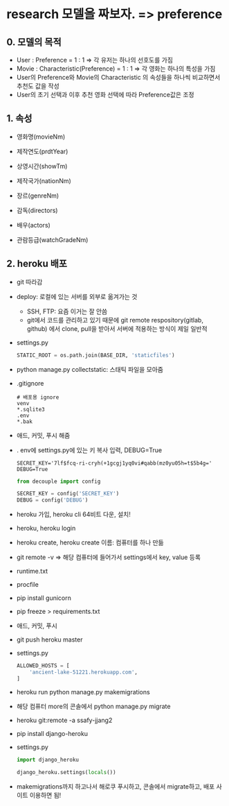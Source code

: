 # research 모델을 짜보자. => preference

## 0. 모델의 목적

- User : Preference = 1 : 1 => 각 유저는 하나의 선호도를 가짐
- Movie : Characteristic(Preference) = 1 : 1 => 각 영화는 하나의 특성을 가짐
- User의 Preference와 Movie의 Characteristic 의 속성들을 하나씩 비교하면서 추천도 값을 작성
- User의 초기 선택과 이후 추천 영화 선택에 따라 Preference값은 조정

## 1. 속성

- 영화명(movieNm)

- 제작연도(prdtYear)
- 상영시간(showTm)
- 제작국가(nationNm)
- 장르(genreNm)
- 감독(directors)
- 배우(actors)
- 관람등급(watchGradeNm)



## 2. heroku 배포

- git 따라감
- deploy: 로컬에 있는 서버를 외부로 옮겨가는 것
  - SSH, FTP: 요즘 이거는 잘 안씀
  - git에서 코드를 관리하고 있기 때문에 git remote respository(gitlab, github) 에서 clone, pull을 받아서 서버에 적용하는 방식이 제일 일반적

- settings.py

  ```python
  STATIC_ROOT = os.path.join(BASE_DIR, 'staticfiles')
  ```

- python manage.py collectstatic: 스태틱 파일을 모아줌

- .gitignore

  ```
  # 배포용 ignore
  venv
  *.sqlite3
  .env
  *.bak
  ```

- 애드, 커밋, 푸시 해줌

- . env에 settings.py에 있는 키 복사 입력, DEBUG=True

  ```
  SECRET_KEY='7lf$fcq-ri-cryh(+1gcgj1yq0vi#qabb(mz0yu05h=t$5b4g='
  DEBUG=True
  ```

  ```python
  from decouple import config
  
  SECRET_KEY = config('SECRET_KEY')
  DEBUG = config('DEBUG')
  ```

- heroku 가입, heroku cli 64비트 다운, 설치!
- heroku, heroku login
- heroku create, heroku create 이름: 컴퓨터를 하나 만듦
- git remote -v => 해당 컴퓨터에 들어가서 settings에서 key, value 등록

- runtime.txt
- procfile
- pip install gunicorn

- pip freeze > requirements.txt

- 애드, 커밋, 푸시

- git push heroku master

- settings.py

  ```python
  ALLOWED_HOSTS = [
      'ancient-lake-51221.herokuapp.com',
  ]
  ```

- heroku run python manage.py makemigrations

- 해당 컴퓨터 more의 콘솔에서 python manage.py migrate

- heroku git:remote -a ssafy-jjang2

- pip install django-heroku

- settings.py

  ```python
  import django_heroku
  
  django_heroku.settings(locals())
  ```
- makemigrations까지 하고나서 해로쿠 푸시하고, 콘솔에서 migrate하고, 배포 사이트 이용하면 됨!